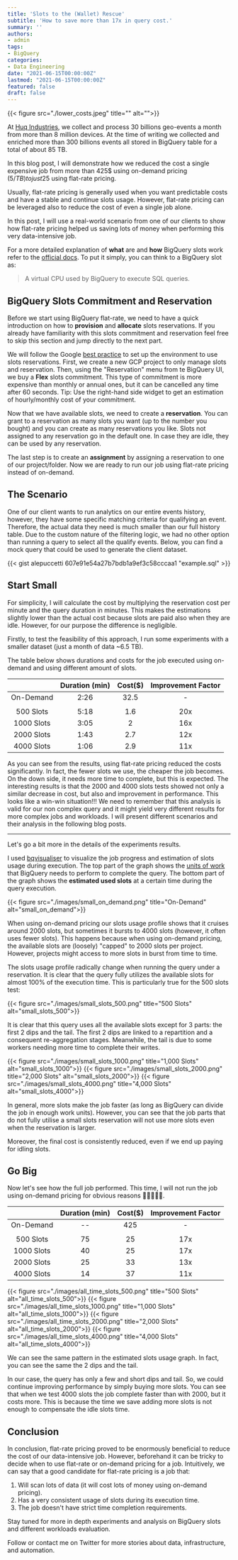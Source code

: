 ```yaml
---
title: 'Slots to the (Wallet) Rescue'
subtitle: 'How to save more than 17x in query cost.'
summary: ''
authors:
- admin
tags:
- BigQuery
categories:
- Data Engineering
date: "2021-06-15T00:00:00Z"
lastmod: "2021-06-15T00:00:00Z"
featured: false
draft: false
---
```


{{< figure src="./lower_costs.jpeg" title="" alt="">}}

At [Huq Industries](https://huq.io), we collect and process 30 billions geo-events a month from more than 8 million devices.
At the time of writing we collected and enriched more than 300 billions events all stored in BigQuery table for a total of about 85 TB.

In this blog post, I will demonstrate how we reduced the cost a single expensive job from more than 425$ using on-demand pricing (5$/TB) to just 25$ using flat-rate pricing.

Usually, flat-rate pricing is generally used when you want predictable costs and have a stable and continue slots usage.
However, flat-rate pricing can be leveraged also to reduce the cost of even a single job alone.

In this post, I will use a real-world scenario from one of our clients to show how flat-rate pricing helped us saving lots of money when performing this very data-intensive job.

For a more detailed explanation of **what** are and **how** BigQuery slots work refer to the [official docs](https://cloud.google.com/bigquery/docs/slots).
To put it simply, you can think to a BigQuery slot as:

> A virtual CPU used by BigQuery to execute SQL queries.


## BigQuery Slots Commitment and Reservation

Before we start using BigQuery flat-rate, we need to have a quick introduction on how to **provision** and **allocate** slots reservations.
If you already have familiarity with this slots commitment and reservation feel free to skip this section and jump directly to the next part.

We will follow the Google [best practice](https://cloud.google.com/bigquery/docs/reservations-get-started) to set up the environment to use slots reservations.
First, we create a new GCP project to only manage slots and reservation.
Then, using the "Reservation" menu from te BigQuery UI, we buy a **Flex** slots commitment.
This type of commitment is more expensive than monthly or annual ones, but it can be cancelled any time after 60 seconds.
Tip: Use the right-hand side widget to get an estimation of hourly/monthly cost of your commitment.

Now that we have available slots, we need to create a **reservation**.
You can grant to a reservation as many slots you want (up to the number you bought) and you can create as many reservations you like.
Slots not assigned to any reservation go in the default one. In case they are idle, they can be used by any reservation.

The last step is to create an **assignment** by assigning a reservation to one of our project/folder.
Now we are ready to run our job using flat-rate pricing instead of on-demand.


## The Scenario

One of our client wants to run analytics on our entire events history,
however, they have some specific matching criteria for qualifying an event.
Therefore, the actual data they need is much smaller than our full history table.
Due to the custom nature of the filtering logic, we had no other option than running a query to select all the qualify events.
Below, you can find a mock query that could be used to generate the client dataset.

{{< gist alepuccetti 607e91e54a27b7bdb1a9ef3c58cccaa1 "example.sql" >}}


## Start Small

For simplicity, I will calculate the cost by multiplying the reservation cost per minute and the query duration in minutes.
This makes the estimations slightly lower than the actual cost because slots are paid also when they are idle.
However, for our purpose the difference is negligible.

Firstly, to test the feasibility of this approach, I run some experiments with a smaller dataset
(just a month of data ~6.5 TB).

The table below shows durations and costs for the job executed using on-demand and using different amount of slots.

|              | Duration (min) | Cost($) | Improvement Factor |
|:------------:|:--------------:|:-------:|:------------------:|
|   On-Demand  |      2:26      |   32.5  |          -         |
|              |                |         |                    |
|   500 Slots  |      5:18      |   1.6   |         20x        |
|  1000 Slots  |      3:05      |    2    |         16x        |
|  2000 Slots  |      1:43      |   2.7   |         12x        |
|  4000 Slots  |      1:06      |   2.9   |         11x        |

As you can see from the results, using flat-rate pricing reduced the costs significantly.
In fact, the fewer slots we use, the cheaper the job becomes.
On the down side, it needs more time to complete, but this is expected.
The interesting results is that the 2000 and 4000 slots tests showed not only a similar decrease in cost, but also and improvement in performance.
This looks like a win-win situation!!!
We need to remember that this analysis is valid for our non complex query and it might yield very different results for more complex jobs and workloads.
I will present different scenarios and their analysis in the following blog posts.

--------------------------------------------------------------------------------

Let's go a bit more in the details of the experiments results.

I used [bqvisualiser](https://bqvisualiser.appspot.com/) to visualize the job progress and estimation of slots usage during execution.
The top part of the graph shows the [units of work](https://cloud.google.com/bigquery/docs/slots#query_execution_using_slots) that BigQuery needs to perform to complete the query.
The bottom part of the graph shows the **estimated used slots** at a certain time during the query execution.

{{< figure src="./images/small_on_demand.png" title="On-Demand" alt="small_on_demand">}}

When using on-demand pricing our slots usage profile shows that it cruises around 2000 slots, but sometimes it bursts to 4000 slots (however, it often uses fewer slots).
This happens because when using on-demand pricing, the available slots are (loosely) "capped" to 2000 slots per project.
However, projects might access to more slots in burst from time to time.

The slots usage profile radically change when running the query under a reservation.
It is clear that the query fully utilizes the available slots for almost 100% of the execution time.
This is particularly true for the 500 slots test:

{{< figure src="./images/small_slots_500.png" title="500 Slots" alt="small_slots_500">}}

It is clear that this query uses all the available slots except for 3 parts: the first 2 dips and the tail.
The first 2 dips are linked to a repartition and a consequent re-aggregation stages.
Meanwhile, the tail is due to some workers needing more time to complete their writes.

{{< figure src="./images/small_slots_1000.png" title="1,000 Slots" alt="small_slots_1000">}}
{{< figure src="./images/small_slots_2000.png" title="2,000 Slots" alt="small_slots_2000">}}
{{< figure src="./images/small_slots_4000.png" title="4,000 Slots" alt="small_slots_4000">}}

In general, more slots make the job faster (as long as BigQuery can divide the job in enough work units).
However, you can see that the job parts that do not fully utilise a small slots reservation will not use more slots even when the reservation is larger.

Moreover, the final cost is consistently reduced, even if we end up paying for idling slots.


## Go Big

Now let's see how the full job performed.
This time, I will not run the job using on-demand pricing for obvious reasons
:money_with_wings::money_with_wings::money_with_wings::money_with_wings::money_with_wings:.

|              | Duration (min) | Cost($) | Improvement Factor |
|:------------:|:--------------:|:-------:|:------------------:|
|   On-Demand  |       --       |   425   |          -         |
|              |                |         |                    |
|   500 Slots  |       75       |    25   |         17x        |
|  1000 Slots  |       40       |    25   |         17x        |
|  2000 Slots  |       25       |    33   |         13x        |
|  4000 Slots  |       14       |    37   |         11x        |

{{< figure src="./images/all_time_slots_500.png" title="500 Slots" alt="all_time_slots_500">}}
{{< figure src="./images/all_time_slots_1000.png" title="1,000 Slots" alt="all_time_slots_1000">}}
{{< figure src="./images/all_time_slots_2000.png" title="2,000 Slots" alt="all_time_slots_2000">}}
{{< figure src="./images/all_time_slots_4000.png" title="4,000 Slots" alt="all_time_slots_4000">}}

We can see the same pattern in the estimated slots usage graph.
In fact, you can see the same the 2 dips and the tail.

In our case, the query has only a few and short dips and tail.
So, we could continue improving performance by simply buying more slots.
You can see that when we test 4000 slots the job complete faster than with 2000, but it costs more.
This is because the time we save adding more slots is not enough to compensate the idle slots time.


## Conclusion

In conclusion, flat-rate pricing proved to be enormously beneficial to reduce the cost of our data-intensive job.
However, beforehand it can be tricky to decide when to use flat-rate or on-demand pricing for a job.
Intuitively, we can say that a good candidate for flat-rate pricing is a job that:
1. Will scan lots of data (it will cost lots of money using on-demand pricing).
2. Has a very consistent usage of slots during its execution time.
3. The job doesn't have strict time completion requirements.

Stay tuned for more in depth experiments and analysis on BigQuery slots and different workloads evaluation.

Follow or contact me on Twitter for more stories about data, infrastructure, and automation.
